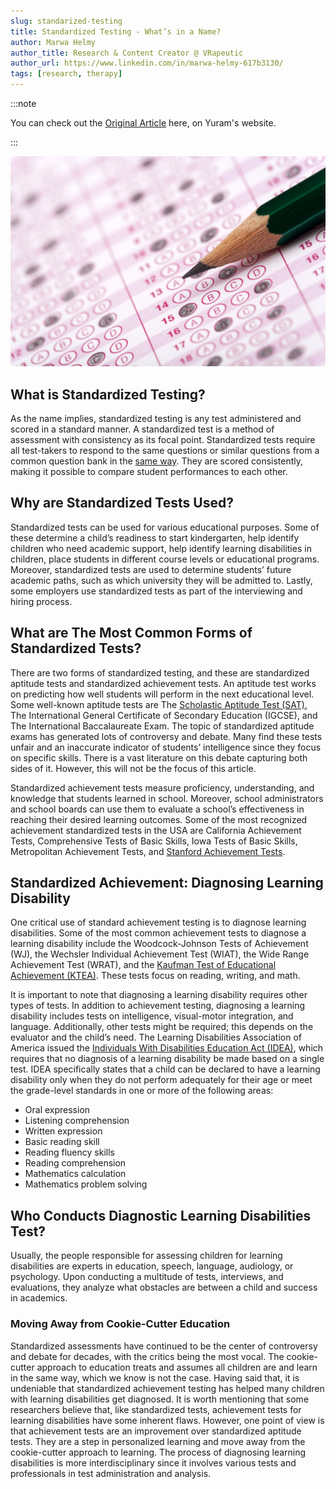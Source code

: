 ```yaml
---
slug: standarized-testing
title: Standardized Testing - What’s in a Name?
author: Marwa Helmy
author_title: Research & Content Creator @ VRapeutic
author_url: https://www.linkedin.com/in/marwa-helmy-617b3130/
tags: [research, therapy]
---
```


:::note

You can check out the [Original Article](http://yuram.tech/standardized-testing-whats-in-a-name/) here, on Yuram's website.

:::

![i1](y6.png)

## What is Standardized Testing?
As the name implies, standardized testing is any test administered and scored in a standard manner. A standardized test is a method of assessment with consistency as its focal point. Standardized tests require all test-takers to respond to the same questions or similar questions from a common question bank in the [same way](https://www.thoughtco.com/achievement-tests-620810). They are scored consistently, making it possible to compare student performances to each other.

<!--truncate-->

## Why are Standardized Tests Used?
Standardized tests can be used for various educational purposes. Some of these determine a child’s readiness to start kindergarten, help identify children who need academic support, help identify learning disabilities in children, place students in different course levels or educational programs. Moreover, standardized tests are used to determine students’ future academic paths, such as which university they will be admitted to. Lastly, some employers use standardized tests as part of the interviewing and hiring process.   

## What are The Most Common Forms of Standardized Tests?
There are two forms of standardized testing, and these are standardized aptitude tests and standardized achievement tests. An aptitude test works on predicting how well students will perform in the next educational level. Some well-known aptitude tests are The [Scholastic Aptitude Test (SAT)](https://www.washingtonpost.com/news/answer-sheet/wp/2014/04/22/what-does-the-sat-measure-aptitude-achievement-anything/), The International General Certificate of Secondary Education (IGCSE), and The International Baccalaureate Exam. The topic of standardized aptitude exams has generated lots of controversy and debate. Many find these tests unfair and an inaccurate indicator of students’ intelligence since they focus on specific skills. There is a vast literature on this debate capturing both sides of it. However, this will not be the focus of this article. 

Standardized achievement tests measure proficiency, understanding, and knowledge that students learned in school. Moreover, school administrators and school boards can use them to evaluate a school’s effectiveness in reaching their desired learning outcomes. Some of the most recognized achievement standardized tests in the USA are California Achievement Tests, Comprehensive Tests of Basic Skills, Iowa Tests of Basic Skills, Metropolitan Achievement Tests, and [Stanford Achievement Tests](http://www.ascd.org/publications/educational-leadership/mar99/vol56/num06/Why-Standardized-Tests-Don%27t-Measure-Educational-Quality.aspx).

## Standardized Achievement: Diagnosing Learning Disability
One critical use of standard achievement testing is to diagnose learning disabilities. Some of the most common achievement tests to diagnose a learning disability include the Woodcock-Johnson Tests of Achievement (WJ), the Wechsler Individual Achievement Test (WIAT), the Wide Range Achievement Test (WRAT), and the [Kaufman Test of Educational Achievement (KTEA)](https://www.verywellfamily.com/learning-disability-tests-in-public-schools-2161894). These tests focus on reading, writing, and math. 

It is important to note that diagnosing a learning disability requires other types of tests. In addition to achievement testing, diagnosing a learning disability includes tests on intelligence, visual-motor integration, and language. Additionally, other tests might be required; this depends on the evaluator and the child’s need. The Learning Disabilities Association of America issued the [Individuals With Disabilities Education Act (IDEA)](https://sites.ed.gov/idea/), which requires that no diagnosis of a learning disability be made based on a single test. IDEA specifically states that a child can be declared to have a learning disability only when they do not perform adequately for their age or meet the grade-level standards in one or more of the following areas:

- Oral expression
- Listening comprehension
- Written expression
- Basic reading skill
- Reading fluency skills
- Reading comprehension
- Mathematics calculation
- Mathematics problem solving

## Who Conducts Diagnostic Learning Disabilities Test?
Usually, the people responsible for assessing children for learning disabilities are experts in education, speech, language, audiology, or psychology. Upon conducting a multitude of tests, interviews, and evaluations, they analyze what obstacles are between a child and success in academics.

### Moving Away from Cookie-Cutter Education

Standardized assessments have continued to be the center of controversy and debate for decades, with the critics being the most vocal. The cookie-cutter approach to education treats and assumes all children are and learn in the same way, which we know is not the case. Having said that, it is undeniable that standardized achievement testing has helped many children with learning disabilities get diagnosed. It is worth mentioning that some researchers believe that, like standardized tests, achievement tests for learning disabilities have some inherent flaws. However, one point of view is that achievement tests are an improvement over standardized aptitude tests. They are a step in personalized learning and move away from the cookie-cutter approach to learning. The process of diagnosing learning disabilities is more interdisciplinary since it involves various tests and professionals in test administration and analysis. 